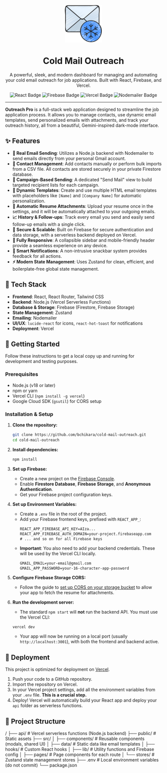 <p align="center">
  <img src="public/logo.png" alt="Outreach Pro Logo" width="120">
</p>

<h1 align="center">Cold Mail Outreach</h1>

<p align="center">
  A powerful, sleek, and modern dashboard for managing and automating your cold email outreach for job applications. Built with React, Firebase, and Vercel.
</p>

<p align="center">
  <img src="https://img.shields.io/badge/React-20232A?style=for-the-badge&logo=react&logoColor=61DAFB" alt="React Badge">
  <img src="https://img.shields.io/badge/Firebase-FFCA28?style=for-the-badge&logo=firebase&logoColor=black" alt="Firebase Badge">
  <img src="https://img.shields.io/badge/Vercel-000000?style=for-the-badge&logo=vercel&logoColor=white" alt="Vercel Badge">
  <img src="https://img.shields.io/badge/Nodemailer-2B5A81?style=for-the-badge&logo=nodemailer&logoColor=white" alt="Nodemailer Badge">
</p>

---

**Outreach Pro** is a full-stack web application designed to streamline the job application process. It allows you to manage contacts, use dynamic email templates, send personalized emails with attachments, and track your outreach history, all from a beautiful, Gemini-inspired dark-mode interface.

## ✨ Features

- **📧 Real Email Sending**: Utilizes a Node.js backend with Nodemailer to send emails directly from your personal Gmail account.
- **📇 Contact Management**: Add contacts manually or perform bulk imports from a CSV file. All contacts are stored securely in your private Firestore database.
- **🎯 Campaign-Based Sending**: A dedicated "Send Mail" view to build targeted recipient lists for each campaign.
- **📄 Dynamic Templates**: Create and use multiple HTML email templates with placeholders like `[Name]` and `[Company Name]` for automatic personalization.
- **📎 Automatic Resume Attachments**: Upload your resume once in the settings, and it will be automatically attached to your outgoing emails.
- **📈 History & Follow-ups**: Track every email you send and easily send follow-up emails with a single click.
- **🔐 Secure & Scalable**: Built on Firebase for secure authentication and data storage, with a serverless backend deployed on Vercel.
- **📱 Fully Responsive**: A collapsible sidebar and mobile-friendly header provide a seamless experience on any device.
- **🔔 Smart Notifications**: A non-intrusive snackbar system provides feedback for all actions.
- **⚡️ Modern State Management**: Uses Zustand for clean, efficient, and boilerplate-free global state management.

## 🚀 Tech Stack

- **Frontend**: React, React Router, Tailwind CSS
- **Backend**: Node.js (Vercel Serverless Functions)
- **Database & Storage**: Firebase (Firestore, Firebase Storage)
- **State Management**: Zustand
- **Emailing**: Nodemailer
- **UI/UX**: `lucide-react` for icons, `react-hot-toast` for notifications
- **Deployment**: Vercel

## 🏁 Getting Started

Follow these instructions to get a local copy up and running for development and testing purposes.

### Prerequisites

- Node.js (v18 or later)
- npm or yarn
- Vercel CLI (`npm install -g vercel`)
- Google Cloud SDK (`gsutil`) for CORS setup

### Installation & Setup

1.  **Clone the repository:**
    ```bash
    git clone https://github.com/bchikara/cold-mail-outreach.git
    cd cold-mail-outreach
    ```

2.  **Install dependencies:**
    ```bash
    npm install
    ```

3.  **Set up Firebase:**
    - Create a new project on the [Firebase Console](https://console.firebase.google.com/).
    - Enable **Firestore Database**, **Firebase Storage**, and **Anonymous Authentication**.
    - Get your Firebase project configuration keys.

4.  **Set up Environment Variables:**
    - Create a `.env` file in the root of the project.
    - Add your Firebase frontend keys, prefixed with `REACT_APP_`:
      ```env
      REACT_APP_FIREBASE_API_KEY=AIza...
      REACT_APP_FIREBASE_AUTH_DOMAIN=your-project.firebaseapp.com
      # ... and so on for all Firebase keys
      ```
    - **Important**: You also need to add your backend credentials. These will be used by the Vercel CLI locally.
      ```env
      GMAIL_EMAIL=your-email@gmail.com
      GMAIL_APP_PASSWORD=your-16-character-app-password
      ```

5.  **Configure Firebase Storage CORS:**
    - Follow the guide to [set up CORS on your storage bucket](#) to allow your app to fetch the resume for attachments.

6.  **Run the development server:**
    - The standard `npm start` will **not** run the backend API. You must use the Vercel CLI:
    ```bash
    vercel dev
    ```
    - Your app will now be running on a local port (usually `http://localhost:3001`), with both the frontend and backend active.

## 🚀 Deployment

This project is optimized for deployment on [Vercel](https://vercel.com/).

1.  Push your code to a GitHub repository.
2.  Import the repository on Vercel.
3.  In your Vercel project settings, add all the environment variables from your `.env` file. **This is a crucial step.**
4.  Deploy! Vercel will automatically build your React app and deploy your `api` folder as serverless functions.

## 📁 Project Structure


/
├── api/                  # Vercel serverless functions (Node.js backend)
├── public/               # Static assets
├── src/
│   ├── components/       # Reusable components (modals, shared UI)
│   ├── data/             # Static data like email templates
│   ├── hooks/            # Custom React hooks
│   ├── lib/              # Utility functions and Firebase config
│   ├── pages/            # Page components for each route
│   └── stores/           # Zustand state management stores
├── .env                  # Local environment variables (do not commit)
└── package.json
